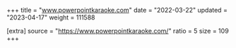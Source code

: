+++
title = "www.powerpointkaraoke.com"
date = "2022-03-22"
updated = "2023-04-17"
weight = 111588

[extra]
source = "https://www.powerpointkaraoke.com/"
ratio = 5
size = 109
+++
